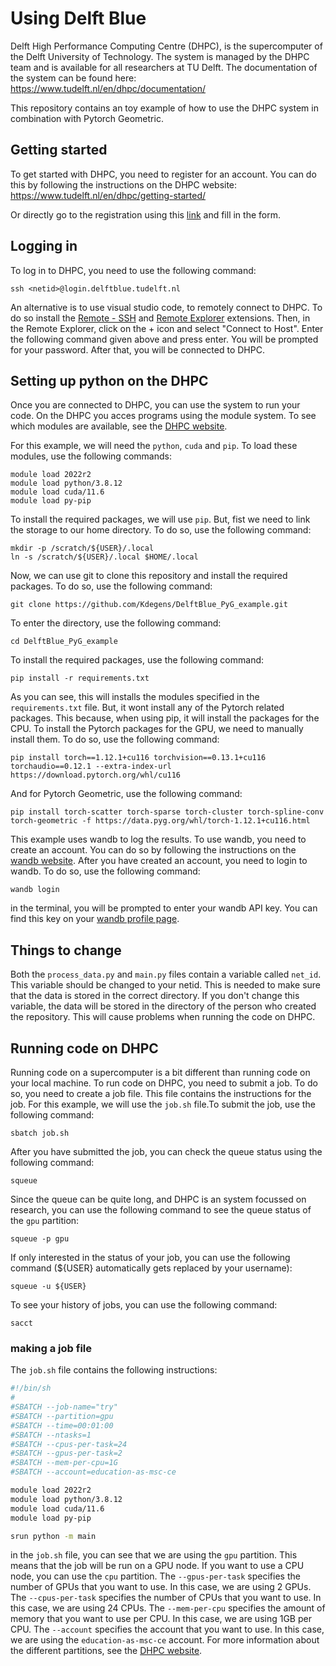 # Using Delft Blue
Delft High Performance Computing Centre (DHPC), is the supercomputer of the Delft University of Technology. The system is managed by the DHPC team and is available for all researchers at TU Delft. The documentation of the system can be found here: https://www.tudelft.nl/en/dhpc/documentation/

This repository contains an toy example of how to use the DHPC system in combination with Pytorch Geometric.

## Getting started
To get started with DHPC, you need to register for an account. You can do this by following the instructions on the DHPC website: https://www.tudelft.nl/en/dhpc/getting-started/

Or directly go to the registration using this [link](https://www.tudelft.nl/en/dhpc/getting-started/register/) and fill in the form.

## Logging in
To log in to DHPC, you need to use the following command:
```
ssh <netid>@login.delftblue.tudelft.nl
```

An alternative is to use visual studio code, to remotely connect to DHPC. To do so install the [Remote - SSH](https://marketplace.visualstudio.com/items?itemName=ms-vscode-remote.remote-ssh) and [Remote Explorer](https://marketplace.visualstudio.com/items?itemName=ms-vscode-remote.vscode-remote-extensionpack) extensions. Then, in the Remote Explorer, click on the + icon and select "Connect to Host". Enter the following command given above and press enter. You will be prompted for your password. After that, you will be connected to DHPC.

## Setting up python on the DHPC
Once you are connected to DHPC, you can use the system to run your code. 
On the DHPC you acces programs using the module system. To see which modules are available, see the [DHPC website](https://doc.dhpc.tudelft.nl/delftblue/DHPC-modules/).

For this example, we will need the `python`, `cuda` and `pip`. To load these modules, use the following commands:
```
module load 2022r2
module load python/3.8.12
module load cuda/11.6
module load py-pip
```

To install the required packages, we will use `pip`. But, fist we need to link the storage to our home directory. To do so, use the following command:
```
mkdir -p /scratch/${USER}/.local
ln -s /scratch/${USER}/.local $HOME/.local
```

Now, we can use git to clone this repository and install the required packages. To do so, use the following command:
```
git clone https://github.com/Kdegens/DelftBlue_PyG_example.git
```
To enter the directory, use the following command:
```
cd DelftBlue_PyG_example
```
To install the required packages, use the following command:
```
pip install -r requirements.txt
```
As you can see, this will installs the modules specified in the `requirements.txt` file. But, it wont install any of the Pytorch related packages. This because, when using pip, it will install the packages for the CPU. To install the Pytorch packages for the GPU, we need to manually install them. To do so, use the following command:
```
pip install torch==1.12.1+cu116 torchvision==0.13.1+cu116 torchaudio==0.12.1 --extra-index-url https://download.pytorch.org/whl/cu116
```

And for Pytorch Geometric, use the following command:
```
pip install torch-scatter torch-sparse torch-cluster torch-spline-conv torch-geometric -f https://data.pyg.org/whl/torch-1.12.1+cu116.html
```

This example uses wandb to log the results. To use wandb, you need to create an account. You can do so by following the instructions on the [wandb website](https://wandb.ai/site). After you have created an account, you need to login to wandb. To do so, use the following command:
```
wandb login
```
in the terminal, you will be prompted to enter your wandb API key. You can find this key on your [wandb profile page](https://wandb.ai/authorize).

## Things to change
Both the `process_data.py` and `main.py` files contain a variable called `net_id`. This variable should be changed to your netid. This is needed to make sure that the data is stored in the correct directory. If you don't change this variable, the data will be stored in the directory of the person who created the repository. This will cause problems when running the code on DHPC. 


## Running code on DHPC
Running code on a supercomputer is a bit different than running code on your local machine. To run code on DHPC, you need to submit a job. To do so, you need to create a job file. This file contains the instructions for the job. For this example, we will use the `job.sh` file.To submit the job, use the following command:
```
sbatch job.sh
```

After you have submitted the job, you can check the queue status using the following command:
```
squeue 
```

Since the queue can be quite long, and DHPC is an system focussed on research, you can use the following command to see the queue status of the `gpu` partition:
```
squeue -p gpu
```

If only interested in the status of your job, you can use the following command (${USER} automatically gets replaced by your username):
```
squeue -u ${USER}
```

To see your history of jobs, you can use the following command:
```
sacct
```



### making a job file
The `job.sh` file contains the following instructions:
```sh
#!/bin/sh
#
#SBATCH --job-name="try"
#SBATCH --partition=gpu
#SBATCH --time=00:01:00
#SBATCH --ntasks=1
#SBATCH --cpus-per-task=24
#SBATCH --gpus-per-task=2
#SBATCH --mem-per-cpu=1G
#SBATCH --account=education-as-msc-ce

module load 2022r2
module load python/3.8.12
module load cuda/11.6
module load py-pip

srun python -m main
```

in the `job.sh` file, you can see that we are using the `gpu` partition. This means that the job will be run on a GPU node. If you want to use a CPU node, you can use the `cpu` partition. The `--gpus-per-task` specifies the number of GPUs that you want to use. In this case, we are using 2 GPUs. The `--cpus-per-task` specifies the number of CPUs that you want to use. In this case, we are using 24 CPUs. The `--mem-per-cpu` specifies the amount of memory that you want to use per CPU. In this case, we are using 1GB per CPU. The `--account` specifies the account that you want to use. In this case, we are using the `education-as-msc-ce` account. For more information about the different partitions, see the [DHPC website](https://doc.dhpc.tudelft.nl/delftblue/Slurm-scheduler/).


